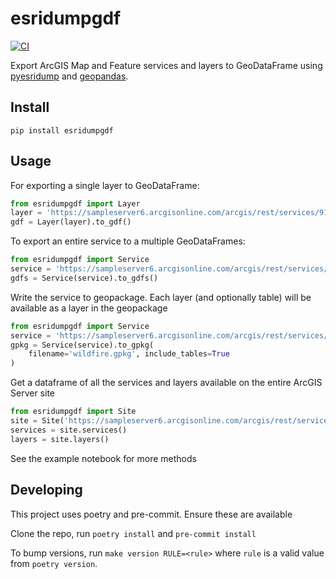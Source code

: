 # esridumpgdf

[![CI](https://github.com/wchatx/esridumpgdf/actions/workflows/test.yml/badge.svg)](https://github.com/wchatx/esridumpgdf/actions/workflows/test.yml)

Export ArcGIS Map and Feature services and layers to GeoDataFrame  using [pyesridump](https://github.com/openaddresses/pyesridump) 
and [geopandas](https://github.com/geopandas/geopandas).

## Install
```
pip install esridumpgdf
```

## Usage
For exporting a single layer to GeoDataFrame:
```python
from esridumpgdf import Layer
layer = 'https://sampleserver6.arcgisonline.com/arcgis/rest/services/911CallsHotspot/MapServer/1'
gdf = Layer(layer).to_gdf()
```

To export an entire service to a multiple GeoDataFrames:
```python
from esridumpgdf import Service
service = 'https://sampleserver6.arcgisonline.com/arcgis/rest/services/Wildfire/MapServer'
gdfs = Service(service).to_gdfs()
```

Write the service to geopackage. Each layer (and optionally table) will be available as a layer in the geopackage
```python
from esridumpgdf import Service
service = 'https://sampleserver6.arcgisonline.com/arcgis/rest/services/Wildfire/MapServer'
gpkg = Service(service).to_gpkg(
    filename='wildfire.gpkg', include_tables=True
)
```

Get a dataframe of all the services and layers available on the entire ArcGIS Server site
```python
from esridumpgdf import Site
site = Site('https://sampleserver6.arcgisonline.com/arcgis/rest/services')
services = site.services()
layers = site.layers()
```

See the example notebook for more methods

## Developing
This project uses poetry and pre-commit. Ensure these are available  

Clone the repo, run `poetry install` and `pre-commit install`  

To bump versions, run `make version RULE=<rule>` where `rule` is a valid value from `poetry version`.
